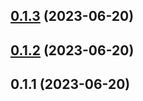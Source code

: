 ## [0.1.3](https://github.com/NathanaelGandhi/auto-assign-reusable-workflow/compare/v0.1.2...v0.1.3) (2023-06-20)



## [0.1.2](https://github.com/NathanaelGandhi/auto-assign-reusable-workflow/compare/v0.1.1...v0.1.2) (2023-06-20)



## 0.1.1 (2023-06-20)



